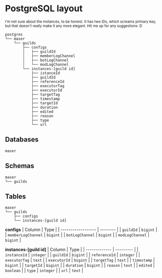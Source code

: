 # PostgreSQL layout
<sub>I'm not sure about the instances, to be honest.
It has two IDs, which screams primary key, but that doesn't really make it any more elegant.
Hit me up for any suggestions :D</sub>

```
postgres
└── maser
	└── guilds
		├── configs
		│   ├── guildId
		│   ├── memberLogChannel
		│   ├── botLogChannel
		│   └── modLogChannel
		└── instances-[guild id]
			├── istanceId
			├── guildId
			├── referenceId
			├── executorTag
			├── executorId
			├── targetTag
			├── timestamp
			├── targetId
			├── duration
			├── edited
			├── reason
			├── type
			└── url
```

## Databases
```
maser
```

## Schemas
```
maser
└── guilds
```

## Tables
```
maser
└── guilds
	├── configs
	└── instances-[guild id]
```

**configs**
| Column             | Type     |
| ------------------ | -------- |
| `guildId`          | `bigint` |
| `memberLogChannel` | `bigint` |
| `botLogChannel`    | `bigint` |
| `modLogChannel`    | `bigint` |

**instances-[guild id]**
| Column        | Type      |
| ------------- | --------- |
| `instanceId`  | `integer` |
| `guildId`     | `bigint`  |
| `referenceId` | `integer` |
| `executorTag` | `text`    |
| `executorId`  | `bigint`  |
| `targetTag`   | `text`    |
| `timestamp`   | `bigint`  |
| `targetId`    | `bigint`  |
| `duration`    | `bigint`  |
| `reason`      | `text`    |
| `edited`      | `boolean` |
| `type`        | `integer` |
| `url`         | `text`    |

